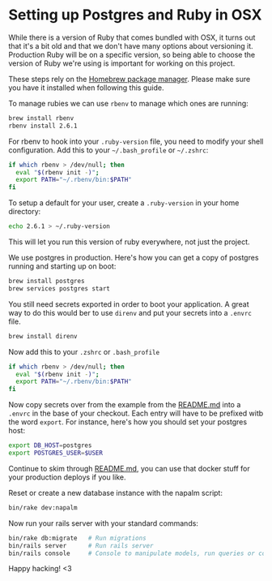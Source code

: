 # Setting up Postgres and Ruby in OSX

While there is a version of Ruby that comes bundled with OSX, it turns out that it's a bit old and that we don't have
many options about versioning it. Production Ruby will be on a specific version, so being able to choose the version of
Ruby we're using is important for working on this project.

These steps rely on the [Homebrew package manager](https://brew.sh/). Please make sure you have it installed when
following this guide.

To manage rubies we can use `rbenv` to manage which ones are running:

```sh
brew install rbenv
rbenv install 2.6.1
```

For rbenv to hook into your `.ruby-version` file, you need to modify your shell configuration. Add this to your
`~/.bash_profile` or `~/.zshrc`:

```sh
if which rbenv > /dev/null; then
  eval "$(rbenv init -)";
  export PATH="~/.rbenv/bin:$PATH"
fi
```

To setup a default for your user, create a `.ruby-version` in your home directory:

```sh
echo 2.6.1 > ~/.ruby-version
```

This will let you run this version of ruby everywhere, not just the project.

We use postgres in production. Here's how you can get a copy of postgres running and starting up on boot:

```sh
brew install postgres
brew services postgres start
```

You still need secrets exported in order to boot your application. A great way to do this would ber to use `direnv` and
put your secrets into a `.envrc` file.

```sh
brew install direnv
```

Now add this to your `.zshrc` or `.bash_profile`

```sh
if which rbenv > /dev/null; then
  eval "$(rbenv init -)";
  export PATH="~/.rbenv/bin:$PATH"
fi
```

Now copy secrets over from the example from the [README.md](README.md) into a `.envrc` in the base of your checkout.
Each entry will have to be prefixed witb the word `export`. For instance, here's how you should set your postgres host:

```sh
export DB_HOST=postgres
export POSTGRES_USER=$USER
```

Continue to skim through [README.md](README.md), you can use that docker stuff for your production deploys if you like.

Reset or create a new database instance with the napalm script:

```sh
bin/rake dev:napalm
```

Now run your rails server with your standard commands:

```sh
bin/rake db:migrate   # Run migrations
bin/rails server      # Run rails server
bin/rails console     # Console to manipulate models, run queries or commands
```

Happy hacking! &lt;3
